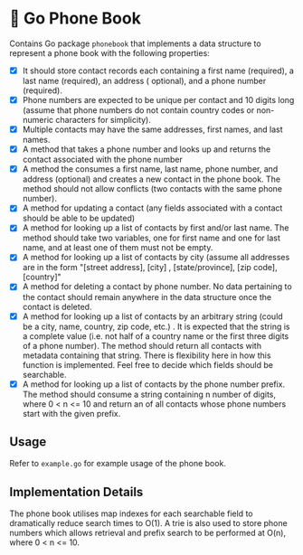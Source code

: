 # 📒 Go Phone Book

Contains Go package `phonebook` that implements a data structure to represent a phone book with the following
properties:

- [x] It should store contact records each containing a first name (required), a last name (required), an address (
  optional), and a phone number (required).
- [x] Phone numbers are expected to be unique per contact and 10 digits long (assume that phone numbers do not contain
  country codes or non-numeric characters for simplicity).
- [x] Multiple contacts may have the same addresses, first names, and last names.
- [x] A method that takes a phone number and looks up and returns the contact associated with the phone number
- [x] A method the consumes a first name, last name, phone number, and address (optional) and creates a new contact in
  the phone book. The method should not allow conflicts (two contacts with the same phone number).
- [x] A method for updating a contact (any fields associated with a contact should be able to be updated)
- [x] A method for looking up a list of contacts by first and/or last name. The method should take two variables, one
  for first name and one for last name, and at least one of them must not be empty.
- [x] A method for looking up a list of contacts by city (assume all addresses are in the form "[street address], [city]
  , [state/province], [zip code], [country]"
- [x] A method for deleting a contact by phone number. No data pertaining to the contact should remain anywhere in the
  data structure once the contact is deleted.
- [x] A method for looking up a list of contacts by an arbitrary string (could be a city, name, country, zip code, etc.)
  . It is expected that the string is a complete value (i.e. not half of a country name or the first three digits of a
  phone number). The method should return all contacts with metadata containing that string. There is flexibility here
  in how this function is implemented. Feel free to decide which fields should be searchable.
- [x] A method for looking up a list of contacts by the phone number prefix. The method should consume a string
  containing n number of digits, where 0 < n <= 10 and return an of all contacts whose phone numbers start with the
  given prefix.

## Usage

Refer to `example.go` for example usage of the phone book.

## Implementation Details

The phone book utilises map indexes for each searchable field to dramatically reduce search times to O(1). A trie is
also used to store phone numbers which allows retrieval and prefix search to be performed at O(n), where 0 < n <= 10.
